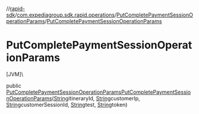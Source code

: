 //[rapid-sdk](../../../index.md)/[com.expediagroup.sdk.rapid.operations](../index.md)/[PutCompletePaymentSessionOperationParams](index.md)/[PutCompletePaymentSessionOperationParams](-put-complete-payment-session-operation-params.md)

# PutCompletePaymentSessionOperationParams

[JVM]\

public [PutCompletePaymentSessionOperationParams](index.md)[PutCompletePaymentSessionOperationParams](-put-complete-payment-session-operation-params.md)([String](https://docs.oracle.com/javase/8/docs/api/java/lang/String.html)itineraryId, [String](https://docs.oracle.com/javase/8/docs/api/java/lang/String.html)customerIp, [String](https://docs.oracle.com/javase/8/docs/api/java/lang/String.html)customerSessionId, [String](https://docs.oracle.com/javase/8/docs/api/java/lang/String.html)test, [String](https://docs.oracle.com/javase/8/docs/api/java/lang/String.html)token)
